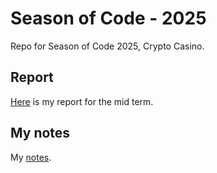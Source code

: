 # Season of Code - 2025
Repo for Season of Code 2025, Crypto Casino.  
## Report
[Here](./midterm-report.md) is my report for the mid term.  
## My notes
My [notes](./notes/README.md). 
